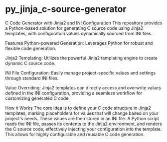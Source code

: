 # py_jinja_c-source-generator
C Code Generator with Jinja2 and INI Configuration
This repository provides a Python-based solution for generating C source code using Jinja2 templates, with configuration values dynamically sourced from INI files.

Features
Python-powered Generation: Leverages Python for robust and flexible code generation.

Jinja2 Templating: Utilizes the powerful Jinja2 templating engine to create dynamic C source code.

INI File Configuration: Easily manage project-specific values and settings through standard INI files.

Value Overriding: Jinja2 templates can directly access and overwrite values defined in the INI configuration, providing a seamless workflow for customizing generated C code.

How it Works
The core idea is to define your C code structure in Jinja2 templates, marking placeholders for values that will change based on your project's needs. These values are then stored in an INI file. A Python script reads the INI file, passes its contents to the Jinja2 environment, and renders the C source code, effectively injecting your configuration into the template. This allows for highly configurable and reusable C code generation.